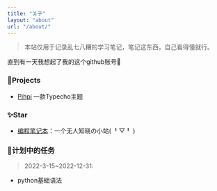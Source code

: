 ```yaml
---
title: "关于"
layout: "about"
url: "/about/"
---
```


> 本站仅用于记录乱七八糟的学习笔记，笔记这东西，自己看得懂就行。

直到有一天我想起了我的这个github账号🤔

### 🚀Projects

 - [Pihpi](https://github.com/javabullshit/pihpi) 一款Typecho主题

### ✨Star
 - [编程笔记本](https://javabullshit.github.io)：一个无人知晓の小站( ╹▽╹ )

### 📖计划中的任务

> 2022-3-15~2022-12-31: 

 - python基础语法
